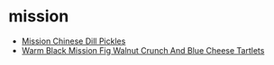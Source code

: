# mission

 * [Mission Chinese Dill Pickles](index/m/mission-chinese-dill-pickles.json)
 * [Warm Black Mission Fig Walnut Crunch And Blue Cheese Tartlets](index/w/warm-black-mission-fig-walnut-crunch-and-blue-cheese-tartlets-236218.json)
